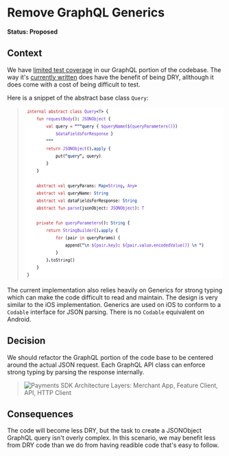 # Remove GraphQL Generics

**Status: Proposed**

## Context

We have [limited test coverage][1] in our GraphQL portion of the codebase. The way it's [currently written][2] does have the benefit of being DRY, allthough it does come with a cost of being difficult to test.

Here is a snippet of the abstract base class `Query`:

> <img src="./figure-query-abstract-base-class.png" height="400" alt="Query Abstract Base Class Source Code">

The current implementation also relies heavily on Generics for strong typing which can make the code difficult to read and maintain. The design is very similar to the iOS implementation. Generics are used on iOS to conform to a `Codable` interface for JSON parsing. There is no `Codable` equivalent on Android.

## Decision

We should refactor the GraphQL portion of the code base to be centered around the actual JSON request. Each GraphQL API class can enforce strong typing by parsing the response internally.

> <img src="./figure-payments-sdk-architecture" height="400" alt="Payments SDK Architecture Layers: Merchant App, Feature Client, API, HTTP Client">

## Consequences

The code will become less DRY, but the task to create a JSONObject GraphQL query isn't overly complex. In this scenario, we may benefit less from DRY code than we do from having readible code that's easy to follow.

[1]: https://github.com/paypal/Android-SDK/blob/1fa0b256c00dc0b95872c21cc4865e6f58d4dd88/CorePayments/src/test/java/com/paypal/android/corepayments/graphql/fundingEligibility/FundingEligibilityQueryTest.kt#L12
[2]: https://github.com/paypal/Android-SDK/blob/1fa0b256c00dc0b95872c21cc4865e6f58d4dd88/CorePayments/src/main/java/com/paypal/android/corepayments/graphql/fundingEligibility/FundingEligibilityQuery.kt#L10
